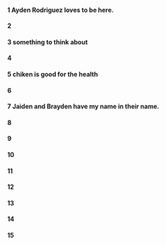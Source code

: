 #### 1 Ayden Rodriguez loves to be here.
#### 2
#### 3 something to think about
#### 4
#### 5 chiken is good for the health
#### 6
#### 7 Jaiden and Brayden have my name in their name.
#### 8
#### 9
#### 10
#### 11
#### 12
#### 13
#### 14
#### 15